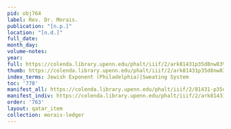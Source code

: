 ```yaml
---
pid: obj764
label: Rev. Dr. Morais.
publication: "[n.p.]"
location: "[n.d.]"
full_date:
month_day:
volume-notes:
year:
full: https://colenda.library.upenn.edu/phalt/iiif/2/ark81431p35d8nw83%2FSHA256E-s7866418--a096878a3b20f0adb31c5777e04140b7a357cb6a22a577fd489af341a505fda9.jpeg/full/3500,/0/default.jpg
thumb: https://colenda.library.upenn.edu/phalt/iiif/2/ark81431p35d8nw83%2FSHA256E-s7866418--a096878a3b20f0adb31c5777e04140b7a357cb6a22a577fd489af341a505fda9.jpeg/full/!200,200/0/default.jpg
index_terms: Jewish Exponent (Philadelphia)|Sweating System
toc: '778'
manifest_all: https://colenda.library.upenn.edu/phalt/iiif/2/81431-p35d8nw83/manifest
manifest_indiv: https://colenda.library.upenn.edu/phalt/iiif/2/ark81431p35d8nw83%2FSHA256E-s7866418--a096878a3b20f0adb31c5777e04140b7a357cb6a22a577fd489af341a505fda9.jpeg
order: '763'
layout: qatar_item
collection: morais-ledger
---
```

